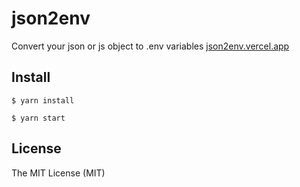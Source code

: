 # json2env
Convert your json or js object to .env variables [json2env.vercel.app](https://json2env.vercel.app/)

## Install

    $ yarn install

    $ yarn start
     
## License
The MIT License (MIT)
